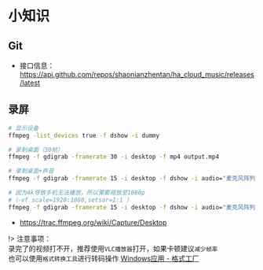 # 小知识


## Git

- 接口信息：https://api.github.com/repos/shaonianzhentan/ha_cloud_music/releases/latest

## 录屏

```bash
# 显示设备
ffmpeg -list_devices true -f dshow -i dummy

# 录制桌面（30帧）
ffmpeg -f gdigrab -framerate 30 -i desktop -f mp4 output.mp4

# 录制桌面+声音
ffmpeg -f gdigrab -framerate 15 -i desktop -f dshow -i audio="麦克风阵列 (Realtek(R) Audio)" -f mp4 output.mp4

# 因为4k导致手机无法播放，所以需要缩放至1080p
#（-vf scale=1920:1080,setsar=1:1 ）
ffmpeg -f gdigrab -framerate 15 -i desktop -f dshow -i audio="麦克风阵列 (Realtek(R) Audio)" -f mp4 -vf scale=1920:1080,setsar=1:1 output.mp4

```
- https://trac.ffmpeg.org/wiki/Capture/Desktop

!> 注意事项：
<br/>录完了的视频打不开，推荐使用`VLC播放器`打开，如果卡顿建议`减少帧率`
<br/>也可以使用`格式转换工具`进行转码操作 [Windows应用 - 格式工厂](https://www.microsoft.com/zh-cn/p/%e6%a0%bc%e5%bc%8f%e5%b7%a5%e5%8e%82-%e8%a7%86%e9%a2%91%e5%89%aa%e8%be%91%e6%a0%bc%e5%bc%8f%e5%b7%a5%e5%8e%82%e6%a0%bc%e5%bc%8f%e8%bd%ac%e6%8d%a2/9npsx9n4t3tj#activetab=pivot:overviewtab)

